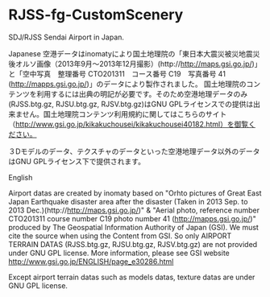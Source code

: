 # RJSS-fg-CustomScenery
SDJ/RJSS Sendai Airport in Japan.

Japanese
空港データはinomatyにより国土地理院の「東日本大震災被災地震災後オルソ画像（2013年9月～2013年12月撮影）(http://http://maps.gsi.go.jp/)」と「空中写真　整理番号	CTO201311　コース番号	C19　写真番号	41　(http://mapps.gsi.go.jp/)」のデータにより製作されました。
国土地理院のコンテンツを利用するには出典の明記が必要です。そのため空港地理データのみ(RJSS.btg.gz, RJSU.btg.gz, RJSV.btg.gz)はGNU GPLライセンスでの提供は出来ません。国土地理院コンテンツ利用規約に関してはこちらのサイト（http://www.gsi.go.jp/kikakuchousei/kikakuchousei40182.html）を御覧ください。

３Dモデルのデータ、テクスチャのデータといった空港地理データ以外のデータはGNU GPLライセンス下で提供されます。


English

Airport datas are created by inomaty based on "Orhto pictures of Great East Japan Earthquake disaster area after the disaster (Taken in 2013 Sep. to 2013 Dec.)(http://http://maps.gsi.go.jp/)" & "Aerial photo, reference number CTO201311 course number C19 photo number 41 (http://mapps.gsi.go.jp/)" produced by The Geospatial Information Authority of Japan (GSI).
We must cite the source when using the Content from GSI. So only AIRPORT TERRAIN DATAS (RJSS.btg.gz, RJSU.btg.gz, RJSV.btg.gz) are not provided under GNU GPL license. More information, please see GSI website http://www.gsi.go.jp/ENGLISH/page_e30286.html

Except airport terrain datas such as models datas, texture datas are under GNU GPL license.
